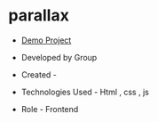 # parallax


- [Demo Project]()

- Developed by Group

- Created - 

- Technologies Used - Html , css , js  

- Role - Frontend


